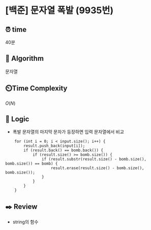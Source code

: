 # [백준] 문자열 폭발 (9935번)

## ⏰  **time**

40분

## :pushpin: **Algorithm**

문자열

## ⏲️**Time Complexity**

$O(N)$

## :round_pushpin: **Logic**

- 폭발 문자열의 마지막 문자가 등장하면 입력 문자열에서 비교
```
    for (int i = 0; i < input.size(); i++) {
        result.push_back(input[i]);
        if (result.back() == bomb.back()) {
            if (result.size() >= bomb.size()) {
                if (result.substr(result.size() - bomb.size(), bomb.size()) == bomb) {
                    result.erase(result.size() - bomb.size(), bomb.size());
                }
            }
        }
    }
```


## :black_nib: **Review**

- string의 함수
